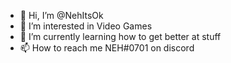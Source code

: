 - 👋 Hi, I’m @NehItsOk
- 👀 I’m interested in Video Games
- 🌱 I’m currently learning how to get better at stuff
- 📫 How to reach me NEH#0701 on discord
<!---
NehItsOk/NehItsOk is a ✨ special ✨ repository because its `README.md` (this file) appears on your GitHub profile.
You can click the Preview link to take a look at your changes.
--->
